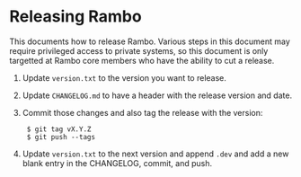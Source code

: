 # Releasing Rambo

This documents how to release Rambo. Various steps in this document may
require privileged access to private systems, so this document is only
targetted at Rambo core members who have the ability to cut a release.

1. Update `version.txt` to the version you want to release.

1. Update `CHANGELOG.md` to have a header with the release version and date.

1. Commit those changes and also tag the release with the version:

        $ git tag vX.Y.Z
        $ git push --tags

1. Update `version.txt` to the next version and append `.dev` and add
  a new blank entry in the CHANGELOG, commit, and push.
